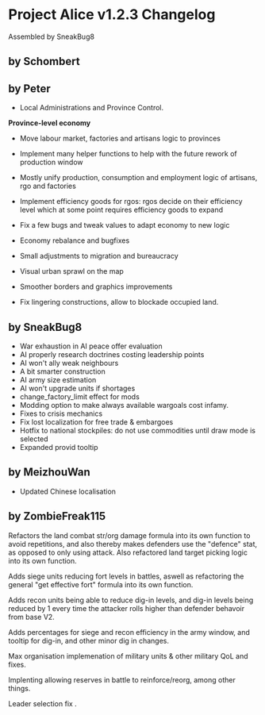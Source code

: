 # Project Alice v1.2.3 Changelog

Assembled by SneakBug8

## by Schombert



## by Peter

- Local Administrations and Province Control.

**Province-level economy**

- Move labour market, factories and artisans logic to provinces
- Implement many helper functions to help with the future rework of production window
- Mostly unify production, consumption and employment logic of artisans, rgo and factories
- Implement efficiency goods for rgos: rgos decide on their efficiency level which at some point requires efficiency goods to expand
- Fix a few bugs and tweak values to adapt economy to new logic

- Economy rebalance and bugfixes
- Small adjustments to migration and bureaucracy
- Visual urban sprawl on the map
- Smoother borders and graphics improvements
- Fix lingering constructions, allow to blockade occupied land. 

## by SneakBug8

- War exhaustion in AI peace offer evaluation
- AI properly research doctrines costing leadership points
- AI won't ally weak neighbours
- A bit smarter construction
- AI army size estimation
- AI won't upgrade units if shortages
- change_factory_limit effect for mods
- Modding option to make always available wargoals cost infamy.
- Fixes to crisis mechanics
- Fix lost localization for free trade & embargoes 
- Hotfix to national stockpiles: do not use commodities until draw mode is selected
- Expanded provid tooltip 

## by MeizhouWan

  - Updated Chinese localisation

## by ZombieFreak115

Refactors the land combat str/org damage formula into its own function to avoid repetitions, and also thereby makes defenders use the "defence" stat, as opposed to only using attack. Also refactored land target picking logic into its own function.

Adds siege units reducing fort levels in battles, aswell as refactoring the general "get effective fort" formula into its own function.

Adds recon units being able to reduce dig-in levels, and dig-in levels being reduced by 1 every time the attacker rolls higher than defender behavoir from base V2.

Adds percentages for siege and recon efficiency in the army window, and tooltip for dig-in, and other minor dig in changes.

Max organisation implemenation of military units & other military QoL and fixes.

Implenting allowing reserves in battle to reinforce/reorg, among other things. 

Leader selection fix .
